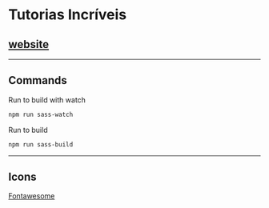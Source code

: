 # Tutorias Incríveis

## [website](https://tutoriais-incriveis.netlify.app/)

___
## Commands
Run to build with watch
```bash
npm run sass-watch
```

Run to build
```bash
npm run sass-build
```

___
## Icons 
[Fontawesome](https://fontawesome.com/icons/)